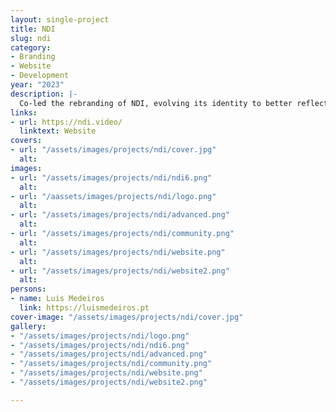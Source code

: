 ```yaml
---
layout: single-project
title: NDI
slug: ndi
category:
- Branding
- Website
- Development
year: "2023"
description: |-
  Co-led the rebranding of NDI, evolving its identity to better reflect establish its role in the future of video-over-IP. The new design system balances flexibility and consistency, ensuring a strong, modern brand presence across digital and physical touchpoints. Since then, I've continued working bringing the NDI brand presence and consistency to both marketing campaigns and internal products.
links:
- url: https://ndi.video/
  linktext: Website
covers:
- url: "/assets/images/projects/ndi/cover.jpg"
  alt: 
images:
- url: "/assets/images/projects/ndi/ndi6.png"
  alt: 
- url: "/aassets/images/projects/ndi/logo.png"
  alt: 
- url: "/assets/images/projects/ndi/advanced.png"
  alt: 
- url: "/assets/images/projects/ndi/community.png"
  alt: 
- url: "/assets/images/projects/ndi/website.png"
  alt: 
- url: "/assets/images/projects/ndi/website2.png"
  alt: 
persons:
- name: Luis Medeiros
  link: https://luismedeiros.pt
cover-image: "/assets/images/projects/ndi/cover.jpg"
gallery:
- "/assets/images/projects/ndi/logo.png"
- "/assets/images/projects/ndi/ndi6.png"
- "/assets/images/projects/ndi/advanced.png"
- "/assets/images/projects/ndi/community.png"
- "/assets/images/projects/ndi/website.png"
- "/assets/images/projects/ndi/website2.png"

---
```

